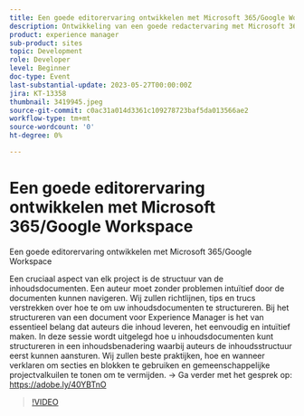```yaml
---
title: Een goede editorervaring ontwikkelen met Microsoft 365/Google Workspace
description: Ontwikkeling van een goede redactervaring met Microsoft 365/Google WorkspaceEen cruciaal aspect van elk project is de structuur van de inhoudsdocumenten. Een auteur moet zonder problemen intuïtief door de documenten kunnen navigeren. Wij zullen richtlijnen, tips en trucs verstrekken over hoe te om uw inhoudsdocumenten te structureren. Bij het structureren van een document voor Experience Manager is het van essentieel belang dat auteurs die inhoud leveren, het eenvoudig en intuïtief maken. In deze sessie wordt uitgelegd hoe u inhoudsdocumenten kunt structureren in een inhoudsbenadering waarbij auteurs de inhoudsstructuur eerst kunnen aansturen. Wij zullen beste praktijken, hoe en wanneer verklaren om secties en blokken te gebruiken en gemeenschappelijke projectvalkuilen te tonen om te vermijden.
product: experience manager
sub-product: sites
topic: Development
role: Developer
level: Beginner
doc-type: Event
last-substantial-update: 2023-05-27T00:00:00Z
jira: KT-13358
thumbnail: 3419945.jpeg
source-git-commit: c0ac31a014d3361c109278723baf5da013566ae2
workflow-type: tm+mt
source-wordcount: '0'
ht-degree: 0%

---
```



# Een goede editorervaring ontwikkelen met Microsoft 365/Google Workspace

Een goede editorervaring ontwikkelen met Microsoft 365/Google Workspace

Een cruciaal aspect van elk project is de structuur van de inhoudsdocumenten. Een auteur moet zonder problemen intuïtief door de documenten kunnen navigeren. Wij zullen richtlijnen, tips en trucs verstrekken over hoe te om uw inhoudsdocumenten te structureren. Bij het structureren van een document voor Experience Manager is het van essentieel belang dat auteurs die inhoud leveren, het eenvoudig en intuïtief maken. In deze sessie wordt uitgelegd hoe u inhoudsdocumenten kunt structureren in een inhoudsbenadering waarbij auteurs de inhoudsstructuur eerst kunnen aansturen. Wij zullen beste praktijken, hoe en wanneer verklaren om secties en blokken te gebruiken en gemeenschappelijke projectvalkuilen te tonen om te vermijden. → Ga verder met het gesprek op: https://adobe.ly/40YBTnO

>[!VIDEO](https://video.tv.adobe.com/v/3419945/?learn=on)
